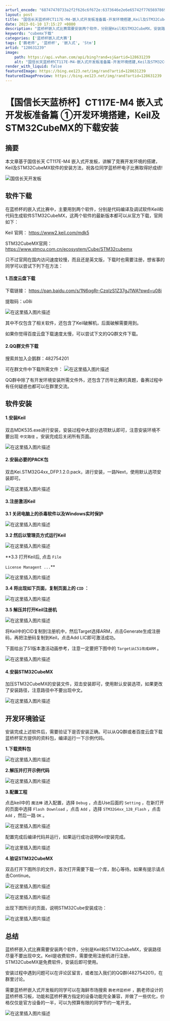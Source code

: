 ```yaml
---
arturl_encode: "68747470733a2f2f626c6f672e:6373646e2e6e65742f77656978696e5f34383033333530342f:61727469636c652f64657461696c732f313238363331323339"
layout: post
title: "国信长天蓝桥杯CT117E-M4-嵌入式开发板准备篇-开发环境搭建,Keil及STM32CubeMX的下载安装"
date: 2023-01-10 17:15:27 +0800
description: "蓝桥杯嵌入式比赛需要安装两个软件，分别是Keil和STM32CubeMX，安装路径尽量不要出现中文。"
keywords: "cubemx下载"
categories: ['蓝桥杯嵌入式大赛']
tags: ['鹏老师', '蓝桥杯', '嵌入式', 'Stm']
artid: "128631239"
image:
    path: https://api.vvhan.com/api/bing?rand=sj&artid=128631239
    alt: "国信长天蓝桥杯CT117E-M4-嵌入式开发板准备篇-开发环境搭建,Keil及STM32CubeMX的下载安装"
render_with_liquid: false
featuredImage: https://bing.ee123.net/img/rand?artid=128631239
featuredImagePreview: https://bing.ee123.net/img/rand?artid=128631239
---
```


# 【国信长天蓝桥杯】CT117E-M4 嵌入式开发板准备篇 ①开发环境搭建，Keil及STM32CubeMX的下载安装

## 摘要

本文章基于国信长天 CT117E-M4 嵌入式开发板，讲解了竞赛开发环境的搭建，Keil及STM32CubeMX软件的安装方法，祝各位同学蓝桥杯电子比赛取得好成绩!
  
![国信长天开发板](https://i-blog.csdnimg.cn/blog_migrate/cf9cfc2d5e18f37d003f64a5125e7c94.png)

## 软件下载

在蓝桥杯的嵌入式比赛中，主要用到两个软件，分别是代码编译及调试软件Keil和代码生成软件STM32CubeMX，这两个软件的最新版本都可以从官方下载，官网如下：

Keil 官网：
<https://www2.keil.com/mdk5>
  
STM32CubeMX官网：
<https://www.stmcu.com.cn/ecosystem/Cube/STM32cubemx>

只不过官网在国内访问速度较慢，而且还是英文版，下载时也需要注册，想省事的同学可以尝试下列下在方法：

#### 1.百度云盘下载

下载链接：
<https://pan.baidu.com/s/1N6qgRr-CzqIzS1Z37gJ1WA?pwd=u08i>
  
提取码：u08i
  
![在这里插入图片描述](https://i-blog.csdnimg.cn/blog_migrate/4759432d89cddc7ee4c0db487d6b26ef.png)
  
其中不仅包含了相关软件，还包含了Keil破解机，后面破解需要用到。

如果你觉得百度云盘下载速度太慢，可以尝试下文的QQ群文件下载。

#### 2.QQ群文件下载

搜索并加入企鹅群：482754201
  
可在群文件中下载所需文件：
![在这里插入图片描述](https://i-blog.csdnimg.cn/blog_migrate/eb6d98c24a7db27fe8390f27e0723431.png)
  
QQ群中除了有开发环境安装所需文件外，还包含了历年比赛的真题，备赛过程中有任何疑惑也都可以在群里交流。

## 软件安装

#### 1.安装Keil

双击MDK535.exe进行安装，安装过程中大部分选项默认即可，注意安装环境不要出现
`中文路径`
。安装完成后关闭所有页面。
  
![在这里插入图片描述](https://i-blog.csdnimg.cn/blog_migrate/f9585ebcc0253e4eac1a745881b921e6.png)

#### 2.安装必要的PACK包

双击Kei.STM32G4xx\_DFP.1.2.0.pack，进行安装，一路Next，使用默认选项安装即可。
  
![在这里插入图片描述](https://i-blog.csdnimg.cn/blog_migrate/a3914c69de74c867cd645d467cf1dd8d.png)

#### 3.注册激活Keil

**3.1 关闭电脑上的杀毒软件以及Windows实时保护**
  
![在这里插入图片描述](https://i-blog.csdnimg.cn/blog_migrate/9ac8e63b0aaf7b12dc241f1bdabee7da.png#pic_center)
  
**3.2 然后以管理员方式运行Keil**

![在这里插入图片描述](https://i-blog.csdnimg.cn/blog_migrate/71d0cb476dc062641f10a527fceabfa7.png#pic_center)
  
**3.3 打开Keil后, 点击
`File`
>>
`License Managent ...`**

![在这里插入图片描述](https://i-blog.csdnimg.cn/blog_migrate/09e6299febccee9864c2d9d8857e9c30.png#pic_center)

**3.4 将出现如下页面，复制页面上的
`CID`
：**
  
![在这里插入图片描述](https://i-blog.csdnimg.cn/blog_migrate/fcc13a3f0d113aa40063fa97528c2dee.png#pic_center)
  
**3.5 解压并打开Keil注册机**
  
![在这里插入图片描述](https://i-blog.csdnimg.cn/blog_migrate/0eebc62740d8412147372a028a647f2f.png)
  
将Keil中的CID复制到注册机中，然后Target选择ARM，点击Generate生成注册码，再把注册码复制到Keil，点击Add LIC即可激活成功。

下面给出了51版本激活动画参考，注意一定要把下图中的
`Target从C51改成ARM`
。
  
![在这里插入图片描述](https://i-blog.csdnimg.cn/blog_migrate/c276eb1e9bfb4a7de11d6447ce306de0.gif#pic_center)

#### 4.安装STM32CubeMX

加压STM32CubeMX的安装文件，双击安装即可，使用默认安装选项，如果更改了安装路径，注意路径中不要出现中文。

![在这里插入图片描述](https://i-blog.csdnimg.cn/blog_migrate/8916b8d4c29abc022997090c0f0243b4.png)

## 开发环境验证

安装完成上述软件后，需要验证下是否安装正确。可以从QQ群或者百度云盘下载蓝桥杯官方提供的资料包，编译运行一下示例代码。

**1.下载资料包**
  
![在这里插入图片描述](https://i-blog.csdnimg.cn/blog_migrate/b079fdecc073755f011866321bdd1602.png)
  
**2.解压并打开示例代码**
  
![在这里插入图片描述](https://i-blog.csdnimg.cn/blog_migrate/1dc88cea6e51bbe959eb98ce72fd0bb4.png)
  
**3.配置工程**

点击keil中的
`魔法棒`
进入配置，选择
`Debug`
，点击Use后面的
`Setting`
，在新打开的页面中选择
`Flash Download`
，点击
`Add`
，选择
`STM32G4xx_128_Flash`
，点击
`Add`
，然后一路
`OK`
。
  
![在这里插入图片描述](https://i-blog.csdnimg.cn/blog_migrate/6704c0c1c112f04f45298d8375fb2e14.png)
  
配置完成后编译代码并运行，如果运行成功说明Keil安装完成。

![在这里插入图片描述](https://i-blog.csdnimg.cn/blog_migrate/18f7b5dae44f5fe4832f659d5b2e3dc2.png)
  
**4.验证STM32CubeMX**

双击打开下图所示的文件，首次打开需要下载一个库，耐心等待。如果有提示请点击Continue。
  
![在这里插入图片描述](https://i-blog.csdnimg.cn/blog_migrate/688751a7b6218c43b44c4478e6b5d8a3.png)
  
![在这里插入图片描述](https://i-blog.csdnimg.cn/blog_migrate/e155f479704248aacb398a82553c33d8.png)
  
出现下图所示的页面，说明STM32Cube安装成功：
  
![在这里插入图片描述](https://i-blog.csdnimg.cn/blog_migrate/b2680cf0244d7a9278ccaaf8580cdfb4.png)

## 总结

蓝桥杯嵌入式比赛需要安装两个软件，分别是Keil和STM32CubeMX，安装路径尽量不要出现中文。Keil是收费软件，需要使用注册机进行注册，STM32CubeMX是免费软件，安装后即可使用。

安装过程中遇到问题可以在评论区留言，或者加入我们的QQ群(482754201)，在群里讨论。

需要蓝桥杯嵌入式开发板的同学可以在海鲜市场搜索
`鹏老师蓝桥杯`
，鹏老师设计的蓝桥杯练习板，功能和蓝桥杯赛方指定的设备功能完全兼容，并做了一些优化，价格仅仅是官方设备的一半，可以为预算有限的同学节约一笔开支。

![在这里插入图片描述](https://i-blog.csdnimg.cn/blog_migrate/fd08e55593d62f5a4c01b20a434bdfbc.jpeg)